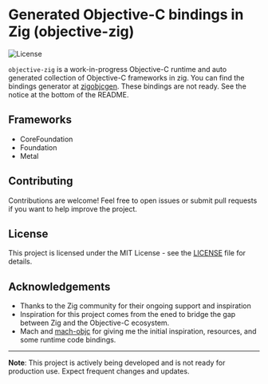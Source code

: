 # Generated Objective-C bindings in Zig (objective-zig)

![License](https://img.shields.io/badge/license-MIT-blue.svg)


`objective-zig` is a work-in-progress Objective-C runtime and auto generated collection of Objective-C frameworks in zig. You can find the bindings generator at [zigobjcgen](https://github.com/colbyhall/zigobjcgen/tree/main). These bindings are not ready. See the notice at the bottom of the README.

## Frameworks
- CoreFoundation
- Foundation
- Metal

## Contributing
Contributions are welcome! Feel free to open issues or submit pull requests if you want to help improve the project.

## License
This project is licensed under the MIT License - see the [LICENSE](LICENSE) file for details.

## Acknowledgements
- Thanks to the Zig community for their ongoing support and inspiration
- Inspiration for this project comes from the ened to bridge the gap between Zig and the Objective-C ecosystem.
- Mach and [mach-objc](https://github.com/hexops/mach-objc) for giving me the initial inspiration, resources, and some runtime code bindings.

---

**Note**: This project is actively being developed and is not ready for production use. Expect frequent changes and updates.
